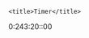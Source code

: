 <script src="https://cdnjs.cloudflare.com/ajax/libs/jquery/3.3.1/jquery.min.js"></script>
<script src="https://cdn.jsdelivr.net/npm/easytimer@1.1.1/src/easytimer.min.js"></script>

<html>

<head>
   
    <title>Timer</title>
</head>

<body>   
   <div id="secondTenthsExample">
   <span class="hours">0</span><span>:</span><span class="values">243:20::00</span>

</div>
   <!-- You can change from what time it will start counting up, just put in specific time to replace 00. If you want to start from 5 mins up, just put 05 (ex) minutes: 05 -->
    <script src="easytimer.js"></script>
    <script>
        var timer = new Timer();
        timer.start({precision: 'secondTenths', startValues: {secondTenths: 00, seconds: 00, minutes: 00, hours: 00, days: 243}}, );
        timer.addEventListener('secondTenthsUpdated', function (e) {
        $('#secondTenthsExample .hours').html(timer.getTotalTimeValues().hours);
        $('#secondTenthsExample .values').html(timer.getTimeValues().toString(['minutes', 'seconds', 'secondTenths']));
});            
    </script>
</body>
</html>
